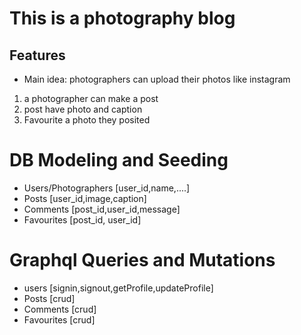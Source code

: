 # This is a photography blog

## Features
- Main idea: photographers can upload their photos like instagram
1. a photographer can make a post
2. post have photo and caption
3. Favourite a photo  they posited

# DB Modeling and Seeding
- Users/Photographers [user_id,name,....]
- Posts [user_id,image,caption]
- Comments   [post_id,user_id,message]
- Favourites [post_id, user_id]

# Graphql Queries and Mutations
- users [signin,signout,getProfile,updateProfile]
- Posts [crud]
- Comments [crud]
- Favourites [crud]